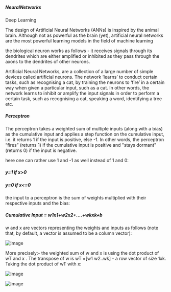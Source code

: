 ##### NeuralNetworks
Deep Learning 

The design of Artificial Neural Networks (ANNs) is inspired by the animal brain. Although not as powerful as the brain (yet), artificial neural networks are the most powerful learning models in the field of machine learning

the biological neuron works as follows - it receives signals through its dendrites which are either amplified or inhibited as they pass through the axons to the dendrites of other neurons.

Artificial Neural Networks, are a collection of a large number of simple devices called artificial neurons. The network ‘learns’ to conduct certain tasks, such as recognising a cat, by training the neurons to ‘fire’ in a certain way when given a particular input, such as a cat. In other words, the network learns to inhibit or amplify the input signals in order to perform a certain task, such as recognising a cat, speaking a word, identifying a tree etc.  

##### Perceptron

The perceptron takes a weighted sum of multiple inputs (along with a bias) as the cumulative input and applies a step function on the cumulative input, i.e. it returns 1 if the input is positive, else -1. In other words, the perceptron “fires” (returns 1) if the cumulative input is positive and "stays dormant" (returns 0) if the input is negative.

 here one can rather use 1 and -1 as well instead of 1 and 0:

##### y=1 if x>0

##### y=0 if x<=0

the input to a perceptron is the sum of weights multiplied with their respective inputs and the bias:

##### Cumulative Input = w1x1+w2x2+....+wkxk+b

w and x are vectors representing the weights and inputs as follows (note that, by default, a vector is assumed to be a column vector):

![image](https://user-images.githubusercontent.com/16449922/71541682-ca9d1180-2982-11ea-93c9-2f9910ded1d7.png)


More precisely:-
the weighted sum of w  and x is using the dot product of wT and x . The transpose of w  is wT =[w1 w2..wk] - a row vector of size 1xk. Taking the dot product of wT with x:

![image](https://user-images.githubusercontent.com/16449922/71541703-15b72480-2983-11ea-9942-1dc0980082cd.png)

![image](https://user-images.githubusercontent.com/16449922/71541752-c6bdbf00-2983-11ea-8590-5d68a3f1dd5b.png)


